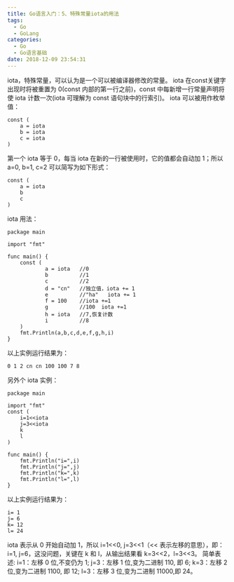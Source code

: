 ```yaml
---
title: Go语言入门：5、特殊常量iota的用法
tags:
  - Go
  - GoLang
categories:
  - Go
  - Go语言基础
date: 2018-12-09 23:54:31
---
```


iota，特殊常量，可以认为是一个可以被编译器修改的常量。
iota 在const关键字出现时将被重置为 0(const 内部的第一行之前)，const 中每新增一行常量声明将使 iota 计数一次(iota 可理解为 const 语句块中的行索引)。
iota 可以被用作枚举值：
```
const (
    a = iota
    b = iota
    c = iota
)
```
第一个 iota 等于 0，每当 iota 在新的一行被使用时，它的值都会自动加 1；所以 a=0, b=1, c=2 可以简写为如下形式：
```
const (
    a = iota
    b
    c
)
```

iota 用法：
```
package main

import "fmt"

func main() {
    const (
            a = iota   //0
            b          //1
            c          //2
            d = "cn"   //独立值，iota += 1
            e          //"ha"   iota += 1
            f = 100    //iota +=1
            g          //100  iota +=1
            h = iota   //7,恢复计数
            i          //8
    )
    fmt.Println(a,b,c,d,e,f,g,h,i)
}
```
以上实例运行结果为：
```
0 1 2 cn cn 100 100 7 8
```

另外个 iota 实例：
```
package main

import "fmt"
const (
    i=1<<iota
    j=3<<iota
    k
    l
)

func main() {
    fmt.Println("i=",i)
    fmt.Println("j=",j)
    fmt.Println("k=",k)
    fmt.Println("l=",l)
}
```
以上实例运行结果为：
```
i= 1
j= 6
k= 12
l= 24
```
iota 表示从 0 开始自动加 1，所以 i=1<<0, j=3<<1（<< 表示左移的意思），即：i=1, j=6，这没问题，关键在 k 和 l，从输出结果看 k=3<<2，l=3<<3。
简单表述:
i=1：左移 0 位,不变仍为 1;
j=3：左移 1 位,变为二进制 110, 即 6;
k=3：左移 2 位,变为二进制 1100, 即 12;
l=3：左移 3 位,变为二进制 11000,即 24。